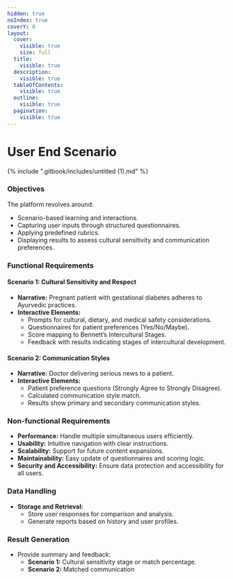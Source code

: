 ```yaml
---
hidden: true
noIndex: true
coverY: 0
layout:
  cover:
    visible: true
    size: full
  title:
    visible: true
  description:
    visible: true
  tableOfContents:
    visible: true
  outline:
    visible: true
  pagination:
    visible: true
---
```


# User End Scenario

{% include ".gitbook/includes/untitled (1).md" %}

### Objectives

The platform revolves around:

* Scenario-based learning and interactions.
* Capturing user inputs through structured questionnaires.
* Applying predefined rubrics.
* Displaying results to assess cultural sensitivity and communication preferences.

### Functional Requirements

#### Scenario 1: Cultural Sensitivity and Respect

* **Narrative:** Pregnant patient with gestational diabetes adheres to Ayurvedic practices.
* **Interactive Elements:**
  * Prompts for cultural, dietary, and medical safety considerations.
  * Questionnaires for patient preferences (Yes/No/Maybe).
  * Score mapping to Bennett’s Intercultural Stages.
  * Feedback with results indicating stages of intercultural development.

#### Scenario 2: Communication Styles

* **Narrative:** Doctor delivering serious news to a patient.
* **Interactive Elements:**
  * Patient preference questions (Strongly Agree to Strongly Disagree).
  * Calculated communication style match.
  * Results show primary and secondary communication styles.

### Non-functional Requirements

* **Performance:** Handle multiple simultaneous users efficiently.
* **Usability:** Intuitive navigation with clear instructions.
* **Scalability:** Support for future content expansions.
* **Maintainability:** Easy update of questionnaires and scoring logic.
* **Security and Accessibility:** Ensure data protection and accessibility for all users.

### Data Handling

* **Storage and Retrieval:**
  * Store user responses for comparison and analysis.
  * Generate reports based on history and user profiles.

### Result Generation

* Provide summary and feedback:
  * **Scenario 1:** Cultural sensitivity stage or match percentage.
  * **Scenario 2:** Matched communication
